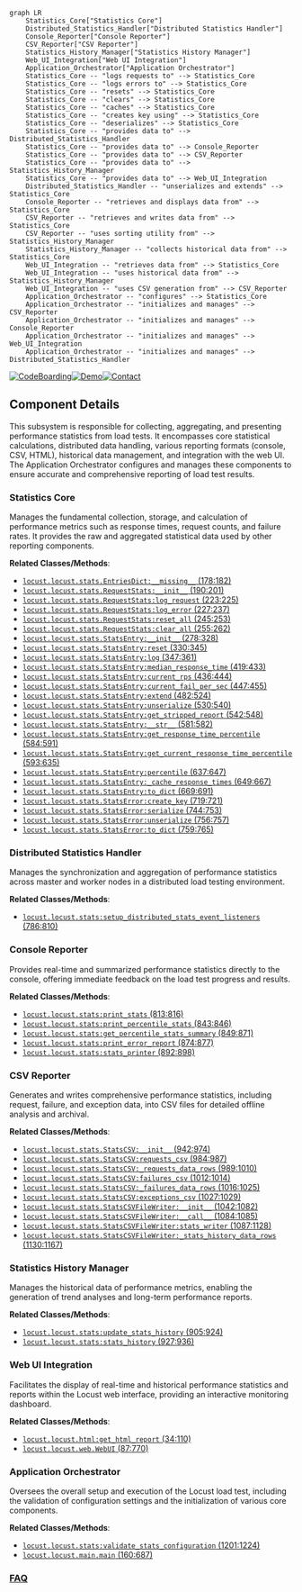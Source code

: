 ```mermaid
graph LR
    Statistics_Core["Statistics Core"]
    Distributed_Statistics_Handler["Distributed Statistics Handler"]
    Console_Reporter["Console Reporter"]
    CSV_Reporter["CSV Reporter"]
    Statistics_History_Manager["Statistics History Manager"]
    Web_UI_Integration["Web UI Integration"]
    Application_Orchestrator["Application Orchestrator"]
    Statistics_Core -- "logs requests to" --> Statistics_Core
    Statistics_Core -- "logs errors to" --> Statistics_Core
    Statistics_Core -- "resets" --> Statistics_Core
    Statistics_Core -- "clears" --> Statistics_Core
    Statistics_Core -- "caches" --> Statistics_Core
    Statistics_Core -- "creates key using" --> Statistics_Core
    Statistics_Core -- "deserializes" --> Statistics_Core
    Statistics_Core -- "provides data to" --> Distributed_Statistics_Handler
    Statistics_Core -- "provides data to" --> Console_Reporter
    Statistics_Core -- "provides data to" --> CSV_Reporter
    Statistics_Core -- "provides data to" --> Statistics_History_Manager
    Statistics_Core -- "provides data to" --> Web_UI_Integration
    Distributed_Statistics_Handler -- "unserializes and extends" --> Statistics_Core
    Console_Reporter -- "retrieves and displays data from" --> Statistics_Core
    CSV_Reporter -- "retrieves and writes data from" --> Statistics_Core
    CSV_Reporter -- "uses sorting utility from" --> Statistics_History_Manager
    Statistics_History_Manager -- "collects historical data from" --> Statistics_Core
    Web_UI_Integration -- "retrieves data from" --> Statistics_Core
    Web_UI_Integration -- "uses historical data from" --> Statistics_History_Manager
    Web_UI_Integration -- "uses CSV generation from" --> CSV_Reporter
    Application_Orchestrator -- "configures" --> Statistics_Core
    Application_Orchestrator -- "initializes and manages" --> CSV_Reporter
    Application_Orchestrator -- "initializes and manages" --> Console_Reporter
    Application_Orchestrator -- "initializes and manages" --> Web_UI_Integration
    Application_Orchestrator -- "initializes and manages" --> Distributed_Statistics_Handler
```
[![CodeBoarding](https://img.shields.io/badge/Generated%20by-CodeBoarding-9cf?style=flat-square)](https://github.com/CodeBoarding/GeneratedOnBoardings)[![Demo](https://img.shields.io/badge/Try%20our-Demo-blue?style=flat-square)](https://www.codeboarding.org/demo)[![Contact](https://img.shields.io/badge/Contact%20us%20-%20contact@codeboarding.org-lightgrey?style=flat-square)](mailto:contact@codeboarding.org)

## Component Details

This subsystem is responsible for collecting, aggregating, and presenting performance statistics from load tests. It encompasses core statistical calculations, distributed data handling, various reporting formats (console, CSV, HTML), historical data management, and integration with the web UI. The Application Orchestrator configures and manages these components to ensure accurate and comprehensive reporting of load test results.

### Statistics Core
Manages the fundamental collection, storage, and calculation of performance metrics such as response times, request counts, and failure rates. It provides the raw and aggregated statistical data used by other reporting components.


**Related Classes/Methods**:

- <a href="https://github.com/locustio/locust/blob/master/locust/stats.py#L178-L182" target="_blank" rel="noopener noreferrer">`locust.locust.stats.EntriesDict:__missing__` (178:182)</a>
- <a href="https://github.com/locustio/locust/blob/master/locust/stats.py#L190-L201" target="_blank" rel="noopener noreferrer">`locust.locust.stats.RequestStats:__init__` (190:201)</a>
- <a href="https://github.com/locustio/locust/blob/master/locust/stats.py#L223-L225" target="_blank" rel="noopener noreferrer">`locust.locust.stats.RequestStats:log_request` (223:225)</a>
- <a href="https://github.com/locustio/locust/blob/master/locust/stats.py#L227-L237" target="_blank" rel="noopener noreferrer">`locust.locust.stats.RequestStats:log_error` (227:237)</a>
- <a href="https://github.com/locustio/locust/blob/master/locust/stats.py#L245-L253" target="_blank" rel="noopener noreferrer">`locust.locust.stats.RequestStats:reset_all` (245:253)</a>
- <a href="https://github.com/locustio/locust/blob/master/locust/stats.py#L255-L262" target="_blank" rel="noopener noreferrer">`locust.locust.stats.RequestStats:clear_all` (255:262)</a>
- <a href="https://github.com/locustio/locust/blob/master/locust/stats.py#L278-L328" target="_blank" rel="noopener noreferrer">`locust.locust.stats.StatsEntry:__init__` (278:328)</a>
- <a href="https://github.com/locustio/locust/blob/master/locust/stats.py#L330-L345" target="_blank" rel="noopener noreferrer">`locust.locust.stats.StatsEntry:reset` (330:345)</a>
- <a href="https://github.com/locustio/locust/blob/master/locust/stats.py#L347-L361" target="_blank" rel="noopener noreferrer">`locust.locust.stats.StatsEntry:log` (347:361)</a>
- <a href="https://github.com/locustio/locust/blob/master/locust/stats.py#L419-L433" target="_blank" rel="noopener noreferrer">`locust.locust.stats.StatsEntry:median_response_time` (419:433)</a>
- <a href="https://github.com/locustio/locust/blob/master/locust/stats.py#L436-L444" target="_blank" rel="noopener noreferrer">`locust.locust.stats.StatsEntry:current_rps` (436:444)</a>
- <a href="https://github.com/locustio/locust/blob/master/locust/stats.py#L447-L455" target="_blank" rel="noopener noreferrer">`locust.locust.stats.StatsEntry:current_fail_per_sec` (447:455)</a>
- <a href="https://github.com/locustio/locust/blob/master/locust/stats.py#L482-L524" target="_blank" rel="noopener noreferrer">`locust.locust.stats.StatsEntry:extend` (482:524)</a>
- <a href="https://github.com/locustio/locust/blob/master/locust/stats.py#L530-L540" target="_blank" rel="noopener noreferrer">`locust.locust.stats.StatsEntry:unserialize` (530:540)</a>
- <a href="https://github.com/locustio/locust/blob/master/locust/stats.py#L542-L548" target="_blank" rel="noopener noreferrer">`locust.locust.stats.StatsEntry:get_stripped_report` (542:548)</a>
- <a href="https://github.com/locustio/locust/blob/master/locust/stats.py#L581-L582" target="_blank" rel="noopener noreferrer">`locust.locust.stats.StatsEntry:__str__` (581:582)</a>
- <a href="https://github.com/locustio/locust/blob/master/locust/stats.py#L584-L591" target="_blank" rel="noopener noreferrer">`locust.locust.stats.StatsEntry:get_response_time_percentile` (584:591)</a>
- <a href="https://github.com/locustio/locust/blob/master/locust/stats.py#L593-L635" target="_blank" rel="noopener noreferrer">`locust.locust.stats.StatsEntry:get_current_response_time_percentile` (593:635)</a>
- <a href="https://github.com/locustio/locust/blob/master/locust/stats.py#L637-L647" target="_blank" rel="noopener noreferrer">`locust.locust.stats.StatsEntry:percentile` (637:647)</a>
- <a href="https://github.com/locustio/locust/blob/master/locust/stats.py#L649-L667" target="_blank" rel="noopener noreferrer">`locust.locust.stats.StatsEntry:_cache_response_times` (649:667)</a>
- <a href="https://github.com/locustio/locust/blob/master/locust/stats.py#L669-L691" target="_blank" rel="noopener noreferrer">`locust.locust.stats.StatsEntry:to_dict` (669:691)</a>
- <a href="https://github.com/locustio/locust/blob/master/locust/stats.py#L719-L721" target="_blank" rel="noopener noreferrer">`locust.locust.stats.StatsError:create_key` (719:721)</a>
- <a href="https://github.com/locustio/locust/blob/master/locust/stats.py#L744-L753" target="_blank" rel="noopener noreferrer">`locust.locust.stats.StatsError:serialize` (744:753)</a>
- <a href="https://github.com/locustio/locust/blob/master/locust/stats.py#L756-L757" target="_blank" rel="noopener noreferrer">`locust.locust.stats.StatsError:unserialize` (756:757)</a>
- <a href="https://github.com/locustio/locust/blob/master/locust/stats.py#L759-L765" target="_blank" rel="noopener noreferrer">`locust.locust.stats.StatsError:to_dict` (759:765)</a>


### Distributed Statistics Handler
Manages the synchronization and aggregation of performance statistics across master and worker nodes in a distributed load testing environment.


**Related Classes/Methods**:

- <a href="https://github.com/locustio/locust/blob/master/locust/stats.py#L786-L810" target="_blank" rel="noopener noreferrer">`locust.locust.stats:setup_distributed_stats_event_listeners` (786:810)</a>


### Console Reporter
Provides real-time and summarized performance statistics directly to the console, offering immediate feedback on the load test progress and results.


**Related Classes/Methods**:

- <a href="https://github.com/locustio/locust/blob/master/locust/stats.py#L813-L816" target="_blank" rel="noopener noreferrer">`locust.locust.stats:print_stats` (813:816)</a>
- <a href="https://github.com/locustio/locust/blob/master/locust/stats.py#L843-L846" target="_blank" rel="noopener noreferrer">`locust.locust.stats:print_percentile_stats` (843:846)</a>
- <a href="https://github.com/locustio/locust/blob/master/locust/stats.py#L849-L871" target="_blank" rel="noopener noreferrer">`locust.locust.stats:get_percentile_stats_summary` (849:871)</a>
- <a href="https://github.com/locustio/locust/blob/master/locust/stats.py#L874-L877" target="_blank" rel="noopener noreferrer">`locust.locust.stats:print_error_report` (874:877)</a>
- <a href="https://github.com/locustio/locust/blob/master/locust/stats.py#L892-L898" target="_blank" rel="noopener noreferrer">`locust.locust.stats:stats_printer` (892:898)</a>


### CSV Reporter
Generates and writes comprehensive performance statistics, including request, failure, and exception data, into CSV files for detailed offline analysis and archival.


**Related Classes/Methods**:

- <a href="https://github.com/locustio/locust/blob/master/locust/stats.py#L942-L974" target="_blank" rel="noopener noreferrer">`locust.locust.stats.StatsCSV:__init__` (942:974)</a>
- <a href="https://github.com/locustio/locust/blob/master/locust/stats.py#L984-L987" target="_blank" rel="noopener noreferrer">`locust.locust.stats.StatsCSV:requests_csv` (984:987)</a>
- <a href="https://github.com/locustio/locust/blob/master/locust/stats.py#L989-L1010" target="_blank" rel="noopener noreferrer">`locust.locust.stats.StatsCSV:_requests_data_rows` (989:1010)</a>
- <a href="https://github.com/locustio/locust/blob/master/locust/stats.py#L1012-L1014" target="_blank" rel="noopener noreferrer">`locust.locust.stats.StatsCSV:failures_csv` (1012:1014)</a>
- <a href="https://github.com/locustio/locust/blob/master/locust/stats.py#L1016-L1025" target="_blank" rel="noopener noreferrer">`locust.locust.stats.StatsCSV:_failures_data_rows` (1016:1025)</a>
- <a href="https://github.com/locustio/locust/blob/master/locust/stats.py#L1027-L1029" target="_blank" rel="noopener noreferrer">`locust.locust.stats.StatsCSV:exceptions_csv` (1027:1029)</a>
- <a href="https://github.com/locustio/locust/blob/master/locust/stats.py#L1042-L1082" target="_blank" rel="noopener noreferrer">`locust.locust.stats.StatsCSVFileWriter:__init__` (1042:1082)</a>
- <a href="https://github.com/locustio/locust/blob/master/locust/stats.py#L1084-L1085" target="_blank" rel="noopener noreferrer">`locust.locust.stats.StatsCSVFileWriter:__call__` (1084:1085)</a>
- <a href="https://github.com/locustio/locust/blob/master/locust/stats.py#L1087-L1128" target="_blank" rel="noopener noreferrer">`locust.locust.stats.StatsCSVFileWriter:stats_writer` (1087:1128)</a>
- <a href="https://github.com/locustio/locust/blob/master/locust/stats.py#L1130-L1167" target="_blank" rel="noopener noreferrer">`locust.locust.stats.StatsCSVFileWriter:_stats_history_data_rows` (1130:1167)</a>


### Statistics History Manager
Manages the historical data of performance metrics, enabling the generation of trend analyses and long-term performance reports.


**Related Classes/Methods**:

- <a href="https://github.com/locustio/locust/blob/master/locust/stats.py#L905-L924" target="_blank" rel="noopener noreferrer">`locust.locust.stats:update_stats_history` (905:924)</a>
- <a href="https://github.com/locustio/locust/blob/master/locust/stats.py#L927-L936" target="_blank" rel="noopener noreferrer">`locust.locust.stats:stats_history` (927:936)</a>


### Web UI Integration
Facilitates the display of real-time and historical performance statistics and reports within the Locust web interface, providing an interactive monitoring dashboard.


**Related Classes/Methods**:

- <a href="https://github.com/locustio/locust/blob/master/locust/html.py#L34-L110" target="_blank" rel="noopener noreferrer">`locust.locust.html:get_html_report` (34:110)</a>
- <a href="https://github.com/locustio/locust/blob/master/locust/web.py#L87-L770" target="_blank" rel="noopener noreferrer">`locust.locust.web.WebUI` (87:770)</a>


### Application Orchestrator
Oversees the overall setup and execution of the Locust load test, including the validation of configuration settings and the initialization of various core components.


**Related Classes/Methods**:

- <a href="https://github.com/locustio/locust/blob/master/locust/stats.py#L1201-L1224" target="_blank" rel="noopener noreferrer">`locust.locust.stats:validate_stats_configuration` (1201:1224)</a>
- <a href="https://github.com/locustio/locust/blob/master/locust/main.py#L160-L687" target="_blank" rel="noopener noreferrer">`locust.locust.main.main` (160:687)</a>




### [FAQ](https://github.com/CodeBoarding/GeneratedOnBoardings/tree/main?tab=readme-ov-file#faq)